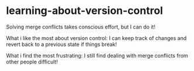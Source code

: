 # learning-about-version-control

Solving merge conflicts takes conscious effort, but I can do it!

What i like the most about version control: I can keep track of changes and revert back to a previous state if things break!

What i find the most frustrating: I still find dealing with merge conflicts from other people difficult!
